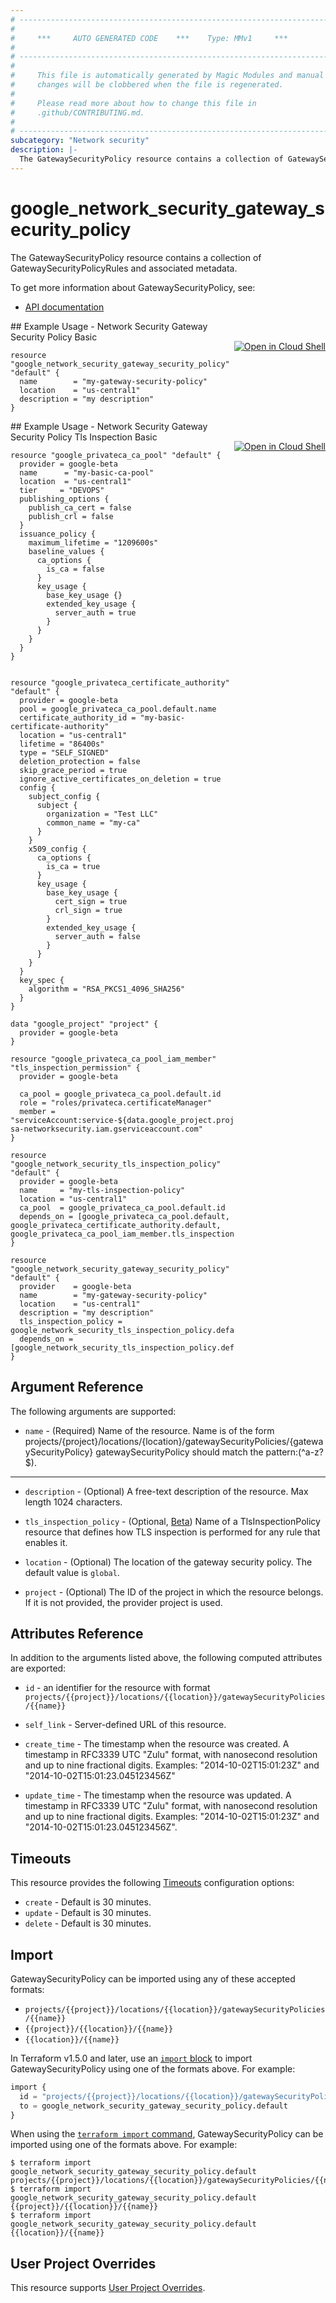 ```yaml
---
# ----------------------------------------------------------------------------
#
#     ***     AUTO GENERATED CODE    ***    Type: MMv1     ***
#
# ----------------------------------------------------------------------------
#
#     This file is automatically generated by Magic Modules and manual
#     changes will be clobbered when the file is regenerated.
#
#     Please read more about how to change this file in
#     .github/CONTRIBUTING.md.
#
# ----------------------------------------------------------------------------
subcategory: "Network security"
description: |-
  The GatewaySecurityPolicy resource contains a collection of GatewaySecurityPolicyRules and associated metadata.
---
```


# google_network_security_gateway_security_policy

The GatewaySecurityPolicy resource contains a collection of GatewaySecurityPolicyRules and associated metadata.


To get more information about GatewaySecurityPolicy, see:

* [API documentation](https://cloud.google.com/secure-web-proxy/docs/reference/network-security/rest/v1/projects.locations.gatewaySecurityPolicies)

<div class = "oics-button" style="float: right; margin: 0 0 -15px">
  <a href="https://console.cloud.google.com/cloudshell/open?cloudshell_git_repo=https%3A%2F%2Fgithub.com%2Fterraform-google-modules%2Fdocs-examples.git&cloudshell_working_dir=network_security_gateway_security_policy_basic&cloudshell_image=gcr.io%2Fcloudshell-images%2Fcloudshell%3Alatest&open_in_editor=main.tf&cloudshell_print=.%2Fmotd&cloudshell_tutorial=.%2Ftutorial.md" target="_blank">
    <img alt="Open in Cloud Shell" src="//gstatic.com/cloudssh/images/open-btn.svg" style="max-height: 44px; margin: 32px auto; max-width: 100%;">
  </a>
</div>
## Example Usage - Network Security Gateway Security Policy Basic


```hcl
resource "google_network_security_gateway_security_policy" "default" {
  name        = "my-gateway-security-policy"
  location    = "us-central1"
  description = "my description"
}
```
<div class = "oics-button" style="float: right; margin: 0 0 -15px">
  <a href="https://console.cloud.google.com/cloudshell/open?cloudshell_git_repo=https%3A%2F%2Fgithub.com%2Fterraform-google-modules%2Fdocs-examples.git&cloudshell_working_dir=network_security_gateway_security_policy_tls_inspection_basic&cloudshell_image=gcr.io%2Fcloudshell-images%2Fcloudshell%3Alatest&open_in_editor=main.tf&cloudshell_print=.%2Fmotd&cloudshell_tutorial=.%2Ftutorial.md" target="_blank">
    <img alt="Open in Cloud Shell" src="//gstatic.com/cloudssh/images/open-btn.svg" style="max-height: 44px; margin: 32px auto; max-width: 100%;">
  </a>
</div>
## Example Usage - Network Security Gateway Security Policy Tls Inspection Basic


```hcl
resource "google_privateca_ca_pool" "default" {
  provider = google-beta
  name      = "my-basic-ca-pool"
  location  = "us-central1"
  tier     = "DEVOPS"
  publishing_options {
    publish_ca_cert = false
    publish_crl = false
  }
  issuance_policy {
    maximum_lifetime = "1209600s"
    baseline_values {
      ca_options {
        is_ca = false
      }
      key_usage {
        base_key_usage {}
        extended_key_usage {
          server_auth = true
        }
      }
    }
  }
}


resource "google_privateca_certificate_authority" "default" {
  provider = google-beta
  pool = google_privateca_ca_pool.default.name
  certificate_authority_id = "my-basic-certificate-authority"
  location = "us-central1"
  lifetime = "86400s"
  type = "SELF_SIGNED"
  deletion_protection = false
  skip_grace_period = true
  ignore_active_certificates_on_deletion = true
  config {
    subject_config {
      subject {
        organization = "Test LLC"
        common_name = "my-ca"
      }
    }
    x509_config {
      ca_options {
        is_ca = true
      }
      key_usage {
        base_key_usage {
          cert_sign = true
          crl_sign = true
        }
        extended_key_usage {
          server_auth = false
        }
      }
    }
  }
  key_spec {
    algorithm = "RSA_PKCS1_4096_SHA256"
  }
}

data "google_project" "project" {
  provider = google-beta
}

resource "google_privateca_ca_pool_iam_member" "tls_inspection_permission" {
  provider = google-beta

  ca_pool = google_privateca_ca_pool.default.id
  role = "roles/privateca.certificateManager"
  member = "serviceAccount:service-${data.google_project.project.number}@gcp-sa-networksecurity.iam.gserviceaccount.com"
}

resource "google_network_security_tls_inspection_policy" "default" {
  provider = google-beta
  name     = "my-tls-inspection-policy"
  location = "us-central1"
  ca_pool  = google_privateca_ca_pool.default.id
  depends_on = [google_privateca_ca_pool.default, google_privateca_certificate_authority.default, google_privateca_ca_pool_iam_member.tls_inspection_permission]
}

resource "google_network_security_gateway_security_policy" "default" {
  provider    = google-beta
  name        = "my-gateway-security-policy"
  location    = "us-central1"
  description = "my description"
  tls_inspection_policy = google_network_security_tls_inspection_policy.default.id
  depends_on = [google_network_security_tls_inspection_policy.default]
}
```

## Argument Reference

The following arguments are supported:


* `name` -
  (Required)
  Name of the resource. Name is of the form projects/{project}/locations/{location}/gatewaySecurityPolicies/{gatewaySecurityPolicy}
  gatewaySecurityPolicy should match the pattern:(^a-z?$).


- - -


* `description` -
  (Optional)
  A free-text description of the resource. Max length 1024 characters.

* `tls_inspection_policy` -
  (Optional, [Beta](https://terraform.io/docs/providers/google/guides/provider_versions.html))
  Name of a TlsInspectionPolicy resource that defines how TLS inspection is performed for any rule that enables it.

* `location` -
  (Optional)
  The location of the gateway security policy.
  The default value is `global`.

* `project` - (Optional) The ID of the project in which the resource belongs.
    If it is not provided, the provider project is used.


## Attributes Reference

In addition to the arguments listed above, the following computed attributes are exported:

* `id` - an identifier for the resource with format `projects/{{project}}/locations/{{location}}/gatewaySecurityPolicies/{{name}}`

* `self_link` -
  Server-defined URL of this resource.

* `create_time` -
  The timestamp when the resource was created.
  A timestamp in RFC3339 UTC "Zulu" format, with nanosecond resolution and up to nine fractional digits.
  Examples: "2014-10-02T15:01:23Z" and "2014-10-02T15:01:23.045123456Z"

* `update_time` -
  The timestamp when the resource was updated.
  A timestamp in RFC3339 UTC "Zulu" format, with nanosecond resolution and up to nine fractional digits.
  Examples: "2014-10-02T15:01:23Z" and "2014-10-02T15:01:23.045123456Z".


## Timeouts

This resource provides the following
[Timeouts](https://developer.hashicorp.com/terraform/plugin/sdkv2/resources/retries-and-customizable-timeouts) configuration options:

- `create` - Default is 30 minutes.
- `update` - Default is 30 minutes.
- `delete` - Default is 30 minutes.

## Import


GatewaySecurityPolicy can be imported using any of these accepted formats:

* `projects/{{project}}/locations/{{location}}/gatewaySecurityPolicies/{{name}}`
* `{{project}}/{{location}}/{{name}}`
* `{{location}}/{{name}}`


In Terraform v1.5.0 and later, use an [`import` block](https://developer.hashicorp.com/terraform/language/import) to import GatewaySecurityPolicy using one of the formats above. For example:

```tf
import {
  id = "projects/{{project}}/locations/{{location}}/gatewaySecurityPolicies/{{name}}"
  to = google_network_security_gateway_security_policy.default
}
```

When using the [`terraform import` command](https://developer.hashicorp.com/terraform/cli/commands/import), GatewaySecurityPolicy can be imported using one of the formats above. For example:

```
$ terraform import google_network_security_gateway_security_policy.default projects/{{project}}/locations/{{location}}/gatewaySecurityPolicies/{{name}}
$ terraform import google_network_security_gateway_security_policy.default {{project}}/{{location}}/{{name}}
$ terraform import google_network_security_gateway_security_policy.default {{location}}/{{name}}
```

## User Project Overrides

This resource supports [User Project Overrides](https://registry.terraform.io/providers/hashicorp/google/latest/docs/guides/provider_reference#user_project_override).
